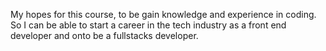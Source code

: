 My hopes for this course, to be gain knowledge and experience in coding. So I can be able to start a career in the tech industry as a front end developer and onto be a fullstacks developer.
